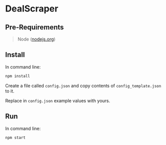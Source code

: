 # DealScraper

## Pre-Requirements
> Node ([nodejs.org](https://www.nodejs.org))

## Install
In command line:
```bash
npm install
```

Create a file called `config.json` and copy contents of `config_template.json` to it.

Replace in `config.json` example values with yours.

## Run
In command line:
```bash
npm start
```
